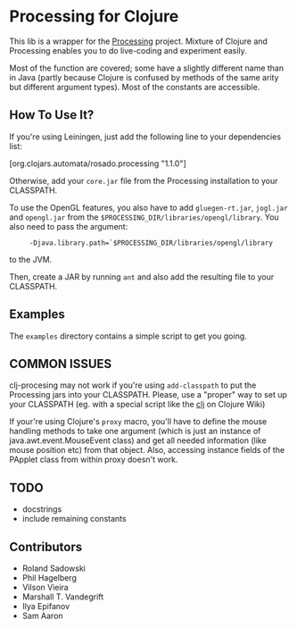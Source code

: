 # Processing for Clojure #

This lib is a wrapper for the [Processing][] project. Mixture of Clojure and Processing enables you to do live-coding and experiment easily.

Most of the function are covered; some have a slightly different name
than in Java (partly because Clojure is confused by methods of the
same arity but different argument types). Most of the constants are
accessible.

## How To Use It? ##

If you're using Leiningen, just add the following line to your
dependencies list:

   [org.clojars.automata/rosado.processing "1.1.0"]

Otherwise, add your `core.jar` file from the Processing installation to your
CLASSPATH.

To use the OpenGL features, you also have to add `gluegen-rt.jar`,
`jogl.jar` and `opengl.jar` from the
`$PROCESSING_DIR/libraries/opengl/library`. You also need to pass the
argument:

         -Djava.library.path=`$PROCESSING_DIR/libraries/opengl/library

to the JVM.

Then, create a JAR by running `ant` and also add the resulting file to
your CLASSPATH.

## Examples ##

The `examples` directory contains a simple script to get you going.

## COMMON ISSUES ##

clj-procesing may not work if you're using `add-classpath` to put the
Processing jars into your CLASSPATH. Please, use a "proper" way to set
up your CLASSPATH (eg. with a special script like the [clj][cljscript]
on Clojure Wiki)

If your're using Clojure's `proxy` macro, you'll have to define the
mouse handling methods to take one argument (which is just an instance
of java.awt.event.MouseEvent class) and get all needed information
(like mouse position etc) from that object. Also, accessing instance
fields of the PApplet class from within proxy doesn't work.

## TODO ##

* docstrings
* include remaining constants

[processing]:http://processing.org/
[cljscript]:http://en.wikibooks.org/wiki/Clojure_Programming/Getting_Started#Create_clj_Script

## Contributors ##

* Roland Sadowski
* Phil Hagelberg
* Vilson Vieira
* Marshall T. Vandegrift
* Ilya Epifanov
* Sam Aaron
